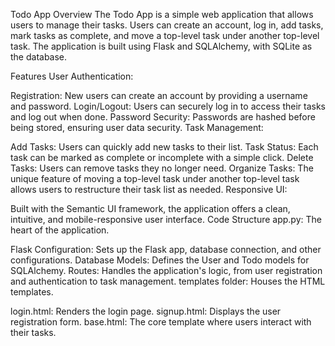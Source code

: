 Todo App
Overview
The Todo App is a simple web application that allows users to manage their tasks. Users can create an account, log in, add tasks, mark tasks as complete, and move a top-level task under another top-level task. The application is built using Flask and SQLAlchemy, with SQLite as the database.

Features
User Authentication:

Registration: New users can create an account by providing a username and password.
Login/Logout: Users can securely log in to access their tasks and log out when done.
Password Security: Passwords are hashed before being stored, ensuring user data security.
Task Management:

Add Tasks: Users can quickly add new tasks to their list.
Task Status: Each task can be marked as complete or incomplete with a simple click.
Delete Tasks: Users can remove tasks they no longer need.
Organize Tasks: The unique feature of moving a top-level task under another top-level task allows users to restructure their task list as needed.
Responsive UI:

Built with the Semantic UI framework, the application offers a clean, intuitive, and mobile-responsive user interface.
Code Structure
app.py: The heart of the application.

Flask Configuration: Sets up the Flask app, database connection, and other configurations.
Database Models: Defines the User and Todo models for SQLAlchemy.
Routes: Handles the application's logic, from user registration and authentication to task management.
templates folder: Houses the HTML templates.

login.html: Renders the login page.
signup.html: Displays the user registration form.
base.html: The core template where users interact with their tasks.